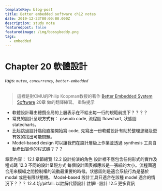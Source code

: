 ```yaml
---
templateKey: blog-post
title: Better embedded software ch12 notes 
date: 2019-12-23T00:00:00.000Z
description: study note
featuredpost: false
featuredimage: /img/bossybeddy.png
tags:
  - embedded
---
```

Chapter 20 軟體設計
===
###### tags: `mutex`, `concurrency`, `better-embedded`
> 這裡是對CMU的Philip Koopman教授的著作 [Better Embedded System Software](https://www.amazon.com/Better-Embedded-System-Software-Koopman/dp/0984449000) 20章 做的翻譯練習。
重點提示
* 軟體設計藉由總攬全局的上層表示在不給出每一行的規範前提下？？？？
* 常見的設計呈現方式有： pseudo code, 流程圖 flowchart, 狀態圖 statecharts。
* 比起跳過設計階段直接開始寫 code, 先寫出一份軟體設計有助於整理思緒及更有效的找出可能問題。
* Model-based design 可以讓我們在設計層級上作業並透過 synthesis 工具自動產出實作的程式碼？？？

章節內容：
12.1 章節總覽
12.2 設計扮演的角色
設計裡不應包含任何形式的實作及程式碼
12.3 不同的設計呈現方式
每個設計圖表都應該是一張紙的大小。流程圖適合用來模組之間控制權的流動最重要的時候。狀態圖則是適合系統行為是基於 modal 或是有限狀態機。 Model-based 設計工具只適合在該種 model 適合的情況下？？？
12.4 坑/pitfall: 以註解代替設計
註解!=設計
12.5 更多資訊